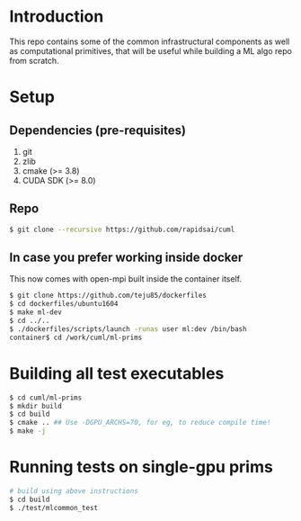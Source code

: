# Introduction
This repo contains some of the common infrastructural components as well as
computational primitives, that will be useful while building a ML algo repo from
scratch.

# Setup
## Dependencies (pre-requisites)
1. git
2. zlib
3. cmake (>= 3.8)
4. CUDA SDK (>= 8.0)

## Repo
```bash
$ git clone --recursive https://github.com/rapidsai/cuml
```

## In case you prefer working inside docker
This now comes with open-mpi built inside the container itself.
```bash
$ git clone https://github.com/teju85/dockerfiles
$ cd dockerfiles/ubuntu1604
$ make ml-dev
$ cd ../..
$ ./dockerfiles/scripts/launch -runas user ml:dev /bin/bash
container$ cd /work/cuml/ml-prims
```

# Building all test executables
```bash
$ cd cuml/ml-prims
$ mkdir build
$ cd build
$ cmake .. ## Use -DGPU_ARCHS=70, for eg, to reduce compile time!
$ make -j
```

# Running tests on single-gpu prims
```bash
# build using above instructions
$ cd build
$ ./test/mlcommon_test
```
